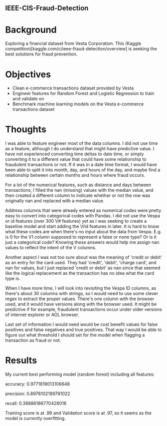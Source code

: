 ## IEEE-CIS-Fraud-Detection

# Background
Exploring a financial dataset from Vesta Corporation. This (Kaggle competition)[kaggle.com/c/ieee-fraud-detection/overview] is seeking the best solutions for fraud prevention.

# Objectives
- Clean e-commerce transactions dataset provided by Vesta
- Engineer features for Random Forest and Logistic Regression to train and validate on
- Benchmark machine learning models on the Vesta e-commerce transactions dataset

# Thoughts
I was able to feature engineer most of the data columns. I did not use time as a feature, although I do understand that might have predictive value. I have not experienced converting time deltas to date time, or simply converting it to a different value that could have some relationship to fraudulent transactions or not. If it was in a date time format, I would have been able to split it into month, day, and hours of the day, and maybe find a relationship between certain months and hours where fraud occurs.

For a lot of the numerical features, such as distance and days between transactions, I filled the nan (missing) values with the median value, and then created a different column to indicate whether or not the row was originally nan and replaced with a median value.

Address columns that were already entered as numerical codes were pretty easy to convert into categorical codes with Pandas.
I did not use the Vespa or id features (over 300 V# features) yet as I was seeking to create a baseline model and start adding the V/id features in later. It is hard to know what these codes are when there's no input about the data from Vespa. E.g. is 0 for the V1 column supposed to represent a false or none type? Or is it just a categorical code? Knowing these answers would help me assign nan values to reflect the intent of the V columns.

Another aspect I was not too sure about was the meaning of 'credit or debit' as an entry for the card used. They had 'credit', 'debit', 'charge card', and nan for values, but I just replaced 'credit or debit' as nan since that seemed like the logical replacement as the transaction has no idea what the card type is.

When I have more time, I will look into revisiting the Vespa ID columns, as there's about 30 columns with strings, so I would need to use some clever regex to extract the proper values. There's one column with the browser used, and it would have versions along with the browser used. It might be predictive if for example, fraudulent transactions occur under older versions of internet explorer or AOL browser.

Last set of information I would need would be cost benefit values for false positives and false negatives and true positives. That way I would be able to figure out what threshold I should set for the model when flagging a transaction as fraud or not. 

# Results
My current best performing model (random forest) including all features:

accuracy: 0.9771819013106648

precision: 0.8978102189781022

recall: 0.38886186770428016


Training score is at .99 and Validation score is at .97, so it seems as the model is currently overfitting.
